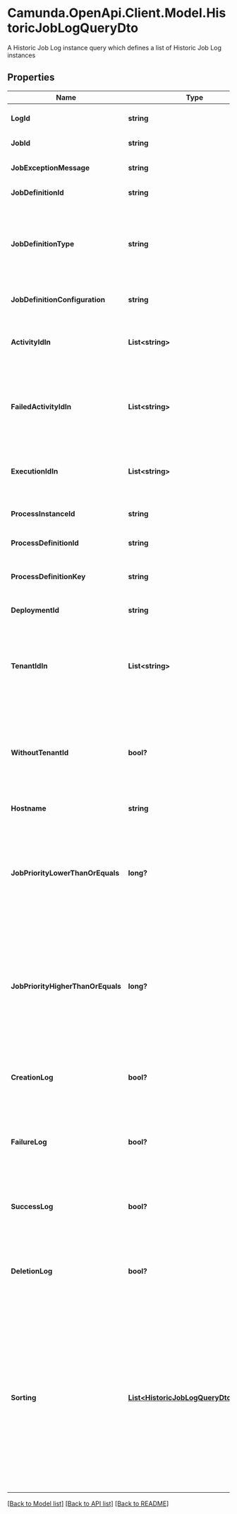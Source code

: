 # Camunda.OpenApi.Client.Model.HistoricJobLogQueryDto
A Historic Job Log instance query which defines a list of Historic Job Log instances

## Properties

Name | Type | Description | Notes
------------ | ------------- | ------------- | -------------
**LogId** | **string** | Filter by historic job log id. | [optional] 
**JobId** | **string** | Filter by job id. | [optional] 
**JobExceptionMessage** | **string** | Filter by job exception message. | [optional] 
**JobDefinitionId** | **string** | Filter by job definition id. | [optional] 
**JobDefinitionType** | **string** | Filter by job definition type. See the [User Guide](https://docs.camunda.org/manual/7.16/user-guide/process-engine/the-job-executor/#job-creation) for more information about job definition types. | [optional] 
**JobDefinitionConfiguration** | **string** | Filter by job definition configuration. | [optional] 
**ActivityIdIn** | **List&lt;string&gt;** | Only include historic job logs which belong to one of the passed activity ids. | [optional] 
**FailedActivityIdIn** | **List&lt;string&gt;** | Only include historic job logs which belong to failures of one of the passed activity ids. | [optional] 
**ExecutionIdIn** | **List&lt;string&gt;** | Only include historic job logs which belong to one of the passed execution ids. | [optional] 
**ProcessInstanceId** | **string** | Filter by process instance id. | [optional] 
**ProcessDefinitionId** | **string** | Filter by process definition id. | [optional] 
**ProcessDefinitionKey** | **string** | Filter by process definition key. | [optional] 
**DeploymentId** | **string** | Filter by deployment id. | [optional] 
**TenantIdIn** | **List&lt;string&gt;** | Only include historic job log entries which belong to one of the passed and comma- separated tenant ids. | [optional] 
**WithoutTenantId** | **bool?** | Only include historic job log entries that belong to no tenant. Value may only be &#x60;true&#x60;, as &#x60;false&#x60; is the default behavior. | [optional] 
**Hostname** | **string** | Filter by hostname. | [optional] 
**JobPriorityLowerThanOrEquals** | **long?** | Only include logs for which the associated job had a priority lower than or equal to the given value. Value must be a valid &#x60;long&#x60; value. | [optional] 
**JobPriorityHigherThanOrEquals** | **long?** | Only include logs for which the associated job had a priority higher than or equal to the given value. Value must be a valid &#x60;long&#x60; value. | [optional] 
**CreationLog** | **bool?** | Only include creation logs. Value may only be &#x60;true&#x60;, as &#x60;false&#x60; is the default behavior. | [optional] 
**FailureLog** | **bool?** | Only include failure logs. Value may only be &#x60;true&#x60;, as &#x60;false&#x60; is the default behavior. | [optional] 
**SuccessLog** | **bool?** | Only include success logs. Value may only be &#x60;true&#x60;, as &#x60;false&#x60; is the default behavior. | [optional] 
**DeletionLog** | **bool?** | Only include deletion logs. Value may only be &#x60;true&#x60;, as &#x60;false&#x60; is the default behavior. | [optional] 
**Sorting** | [**List&lt;HistoricJobLogQueryDtoSorting&gt;**](HistoricJobLogQueryDtoSorting.md) | An array of criteria to sort the result by. Each element of the array is                        an object that specifies one ordering. The position in the array                        identifies the rank of an ordering, i.e., whether it is primary, secondary,                        etc. Sorting has no effect for &#x60;count&#x60; endpoints | [optional] 

[[Back to Model list]](../README.md#documentation-for-models) [[Back to API list]](../README.md#documentation-for-api-endpoints) [[Back to README]](../README.md)

